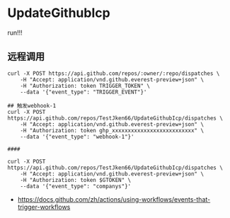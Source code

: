# UpdateGithubIcp
run!!!

## 远程调用
``` shell
curl -X POST https://api.github.com/repos/:owner/:repo/dispatches \
    -H "Accept: application/vnd.github.everest-preview+json" \
    -H "Authorization: token TRIGGER_TOKEN" \
    --data '{"event_type": "TRIGGER_EVENT"}'

## 触发webhook-1
curl -X POST https://api.github.com/repos/TestJken66/UpdateGithubIcp/dispatches \
    -H "Accept: application/vnd.github.everest-preview+json" \
    -H "Authorization: token ghp_xxxxxxxxxxxxxxxxxxxxxxxxxx" \
    --data '{"event_type": "webhook-1"}'
    
####

curl -X POST https://api.github.com/repos/TestJken66/UpdateGithubIcp/dispatches \
    -H "Accept: application/vnd.github.everest-preview+json" \
    -H "Authorization: token $GTOKEN" \
    --data '{"event_type": "companys"}'

```
- https://docs.github.com/zh/actions/using-workflows/events-that-trigger-workflows